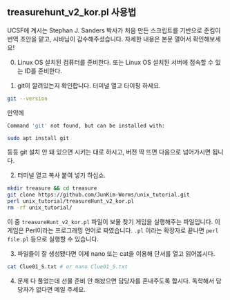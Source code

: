 ## treasurehunt_v2_kor.pl 사용법
UCSF에 계시는 Stephan J. Sanders 박사가 처음 만든 스크립트를 기반으로 준킴이 번역 초안을 맡고, 시바님이 감수해주셨습니다.
자세한 내용은 본문 열어서 확인해보세요!

0. Linux OS 설치된 컴퓨터를 준비한다. 또는 Linux OS 설치된 서버에 접속할 수 있는 ID를 준비한다.

1. git이 깔려있는지 확인합니다. 터미널 열고 타이핑 하세요.
```sh
git --version
```
만약에
```sh
Command 'git' not found, but can be installed with:

sudo apt install git
```
등등 git 설치 안 돼 있으면 시키는 대로 하시고, 버전 딱 뜨면 다음으로 넘어가시면 됩니다.

2. 터미널 열고 복사 붙여 넣기 하십쇼.
```sh
mkdir treasure && cd treasure
git clone https://github.com/JunKim-Worms/unix_tutorial.git
perl unix_tutorial/treasureHunt_v2_kor.pl
rm -rf unix_tutorial/
```

이 중 ```treasureHunt_v2_kor.pl``` 파일이 보물 찾기 게임을 실행해주는 파일입니다.
이 게임은 Perl이라는 프로그래밍 언어로 짜였습니다.
```.pl``` 이라는 확장자로 끝나면 ```perl file.pl``` 등으로 실행할 수 있습니다.

3. 파일들이 잘 생성됐다면 이제 nano 또는 cat을 이용해 단서를 열고 읽어봅시다.
```sh
cat Clue01_S.txt # or nano Clue01_S.txt
```

4. 문제 다 풀었는데 선물 준비 안 해놨으면 담당자를 혼내주도록 합시다. 독학해서 담당자가 없다면 메일 주세요.
